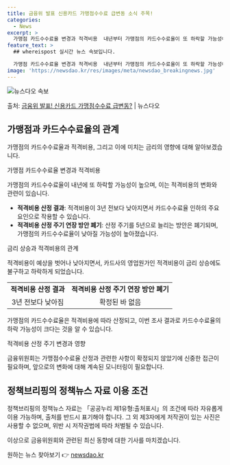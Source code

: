 ```yaml
---
title: 금융위 발표 신용카드 가맹점수수료 급변동 소식 주목!
categories:
  - News
excerpt: >
  가맹점 카드수수료율 변경과 적격비용  내년부터 가맹점의 카드수수료율이 또 하락할 가능성이 높습니다. 이는 금…
feature_text: >
  ## whereispost 실시간 뉴스 속보입니다.

  가맹점 카드수수료율 변경과 적격비용  내년부터 가맹점의 카드수수료율이 또 하락할 가능성이 높습니다. 이는 금…
image: 'https://newsdao.kr/res/images/meta/newsdao_breakingnews.jpg'
---
```


![뉴스다오 속보](https://newsdao.kr/res/images/meta/newsdao_breakingnews.jpg)

<p>출처: <a href="https://newsdao.kr/4432" rel="dofollow">금융위 발표! 신용카드 가맹점수수료 급변동?</a> | 뉴스다오</p>

<h2 data-ke-size="size26">가맹점과 카드수수료율의 관계</h2>
가맹점의 카드수수료율과 적격비용, 그리고 이에 미치는 금리의 영향에 대해 알아보겠습니다.

<p data-ke-size="size16">가맹점 카드수수료율 변경과 적격비용</p>
가맹점의 카드수수료율이 내년에 또 하락할 가능성이 높으며, 이는 적격비용의 변화와 관련이 있습니다. 

<ul>
<li><b>적격비용 산정 결과</b>: 적격비용이 3년 전보다 낮아지면서 카드수수료율 인하의 주요 요인으로 작용할 수 있습니다.</li>
<li><b>적격비용 산정 주기 연장 방안 폐기</b>: 산정 주기를 5년으로 늘리는 방안은 폐기되며, 가맹점의 카드수수료율이 낮아질 가능성이 높아졌습니다.</li>
</ul>

<p data-ke-size="size16">금리 상승과 적격비용의 관계</p>
적격비용이 예상을 벗어나 낮아지면서, 카드사의 영업원가인 적격비용이 금리 상승에도 불구하고 하락하게 되었습니다.

<table>
<tr>
<td style="text-align: center; height: 17px;"><b>적격비용 산정 결과</b></td>
<td style="text-align: center; height: 17px;"><b>적격비용 산정 주기 연장 방안 폐기</b></td>
</tr>
<tr>
<td style="text-align: center; height: 17px;">3년 전보다 낮아짐</td>
<td style="text-align: center; height: 17px;">확정된 바 없음</td>
</tr>
</table>

가맹점의 카드수수료율은 적격비용에 따라 산정되고, 이번 조사 결과로 카드수수료율의 하락 가능성이 크다는 것을 알 수 있습니다.

<p data-ke-size="size16">적격비용 산정 주기 변경과 영향</p>
금융위원회는 가맹점수수료율 산정과 관련한 사항이 확정되지 않았기에 신중한 접근이 필요하며, 앞으로의 변화에 대해 계속된 모니터링이 필요합니다.

<h2 data-ke-size="size26">정책브리핑의 정책뉴스 자료 이용 조건</h2>
정책브리핑의 정책뉴스 자료는 「공공누리 제1유형:출처표시」의 조건에 따라 자유롭게 이용 가능하며, 출처를 반드시 표기해야 합니다. 그 외 제3자에게 저작권이 있는 사진은 사용할 수 없으며, 위반 시 저작권법에 따라 처벌될 수 있습니다.

이상으로 금융위원회와 관련된 최신 동향에 대한 기사를 마치겠습니다. 

원하는 뉴스 찾아보기 👉 <a href="https://newsdao.kr" rel="dofollow">newsdao.kr</a>


